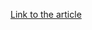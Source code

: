 [Link to the article](https://thehackernews.com/2025/08/sonicwall-investigating-potential-ssl.html)
